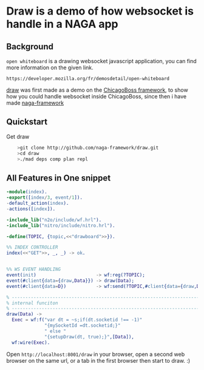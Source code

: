 Draw is a demo of how websocket is handle in a NAGA app
=======================================================

Background
----------

`open whiteboard` is a drawing websocket javascript application,
you can find more information on the given link. 

    https://developer.mozilla.org/fr/demosdetail/open-whiteboard

[draw](http://github.com/mihawk/draw) was first made as a demo on the [ChicagoBoss framework](), to show how you could
handle websocket inside ChicagoBoss, since then i have made [naga-framework](http://github.com/naga-framework/naga)

Quickstart
----------

Get draw

```sh
    >git clone http://github.com/naga-framework/draw.git
    >cd draw
    >./mad deps comp plan repl
```
    
All Features in One snippet
---------------------------

```erlang
-module(index).
-export([index/3, event/1]).
-default_action(index).
-actions([index]).

-include_lib("n2o/include/wf.hrl").
-include_lib("nitro/include/nitro.hrl").

-define(TOPIC, {topic,<<"drawboard">>}).

%% INDEX CONTROLLER
index(<<"GET">>, _, _) -> ok.


%% WS EVENT HANDLING
event(init)                      -> wf:reg(?TOPIC);
event(#client{data={draw,Data}}) -> draw(Data);
event(#client{data=D})           -> wf:send(?TOPIC,#client{data={draw,D}}).

% -----------------------------------------------------------------------------
% internal funciton
% -----------------------------------------------------------------------------
draw(Data) -> 
  Exec = wf:f("var dt = ~s;if(dt.socketid !== -1)"
              "{mySocketId =dt.socketid;}"
              " else "
              "{setupDraw(dt, true);}",[Data]),
  wf:wire(Exec).
```

Open `http://localhost:8001/draw` in your browser,
open a second web browser on the same url, or a tab
in the first browser then start to draw. :)
